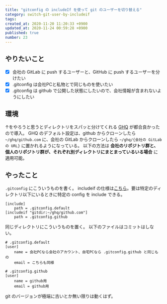 ```yaml
---
title: "gitconfig の includeIf を使って git のユーザーを切り替える"
category: switch-git-user-by-includeif
tags: 
created_at: 2020-11-20 11:20:33 +0900
updated_at: 2020-11-24 00:59:28 +0900
published: true
number: 23
---
```


## やりたいこと

- [x] 会社の GitLab に push するユーザーと、GitHub に push するユーザーを分けたい
- [x] .gitconfig は会社PCと私物とで同じものを使いたい
- [x] .gitconfig は github で公開した状態にしたいので、会社情報が含まれないようにしたい

## 環境

↑をやろうと思うとディレクトリをスパッと分けてくれる [GHQ](https://github.com/x-motemen/ghq) が都合良かったので導入。
GHQ のデフォルト設定は、github からクローンしたら `~/ghq/github.com` に、会社の GitLab からクローンしたら `~/ghq/{会社の GitLab の URL}` に置かれるようになっている。
以下の方法は **会社のリポジトリ群と、個人のリポジトリ群が、それぞれ別ディレクトリにまとまっているいる場合** に適用可能。

## やったこと

`.gitconfig` にこういうものを書く。
includeif の仕様は[こちら](https://git-scm.com/docs/git-config/2.15.4#_includes)。要は特定のディレクトリ以下にいるときに特定の config を include できる。

```gitconfig
[include]
	path = .gitconfig.default
[includeif "gitdir:~/ghq/github.com"]
	path = .gitconfig.github
```

同じディレクトリにこういうものを置く。
以下のファイルはコミットはしない。

```gitconfig
# .gitconfig.default
[user]
	name = 会社PCなら会社のアカウント、自宅PCなら .gitconfig.github と同じもの
	email = こちらも同様
```

```gitconfig
# .gitconfig.github
[user]
	name = github用
	email = github用
```

git のバージョンが極端に古いとか無い限りは動くはず。
